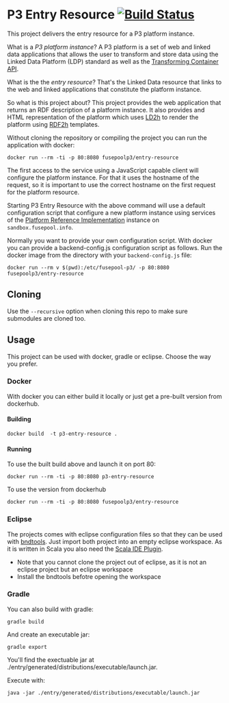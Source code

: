 # P3 Entry Resource [![Build Status](https://travis-ci.org/fusepoolP3/p3-entry-resource.svg?branch=master)](https://travis-ci.org/fusepoolP3/p3-entry-resource)


This project delivers the entry resource for a P3 platform instance.

What is a *P3 platform instance*? A P3 platform is a set of web and linked data
applications that allows the user to transform and store data using the Linked 
Data Platform (LDP) standard as well as the 
[Transforming Container API](https://github.com/fusepoolP3/overall-architecture/blob/master/transforming-container-api.md). 

What is the the *entry resource*? That's the Linked Data resource that links to 
the web and linked applications that constitute the platform instance.

So what is this project about? This project provides the web application that 
returns an RDF description of a platform instance. It also provides and HTML
representation of the platform which uses [LD2h](https://github.com/rdf2h/ld2h) to render the platform using 
[RDF2h](https://github.com/rdf2h/rdf2h) templates.

Without cloning the repository or compiling the project you can run the application
with docker:

    docker run --rm -ti -p 80:8080 fusepoolp3/entry-resource

The first access to the service using a JavaScript capable client will configure 
the platform instance. For that it uses the hostname of the request, so it is
important to use the correct hostname on the first request for the platform resource.

Starting P3 Entry Resource with the above command will use a default configuration
script that configure a new platform instance using services of the [Platform 
Reference Implementation](https://github.com/fusepoolP3/p3-platform-reference-implementation) 
instance on `sandbox.fusepool.info`.

Normally you want to provide your own configuration script. With docker you can 
provide a  backend-config.js configuration script as follows. Run the docker 
image from the directory with your `backend-config.js` file:

    docker run --rm v $(pwd):/etc/fusepool-p3/ -p 80:8080 fusepoolp3/entry-resource 


## Cloning

Use the `--recursive` option when cloning this repo to make sure submodules are cloned too.

## Usage

This project can be used with docker, gradle or eclipse. Choose the way you prefer.

### Docker

With docker you can either build it locally or just get a pre-built version from dockerhub.

#### Building

    docker build  -t p3-entry-resource .
    
#### Running

To use the built build above and launch it on port 80:

    docker run --rm -ti -p 80:8080 p3-entry-resource
    
To use the version from dockerhub

    docker run --rm -ti -p 80:8080 fusepoolp3/entry-resource
    
### Eclipse

The projects comes with eclipse configuration files so that they can be used with [bndtools](http://bndtools.org/). Just import both project into an empty eclipse workspace. As it is written in Scala you also need the [Scala IDE Plugin](http://scala-ide.org/).

 * Note that you cannot clone the project out of eclipse, as it is not an eclipse project but an eclipse workspace
 * Install the bndtools befotre opening the workspace

### Gradle

You can also build with gradle:

    gradle build
    
And create an executable jar:

    gradle export

You'll find the exectuable jar at ./entry/generated/distributions/executable/launch.jar.

Execute with:

    java -jar ./entry/generated/distributions/executable/launch.jar



